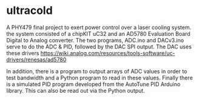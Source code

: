 # ultracold
A PHY479 final project to exert power control over a laser cooling system. the system consisted of a chipKIT uC32 and an AD5780 Evaluation Board Digital to Analog converter. 
The two programs, ADC.ino and DACv3.ino serve to do the ADC & PID, followed by the DAC SPI output. The DAC uses these drivers
https://wiki.analog.com/resources/tools-software/uc-drivers/renesas/ad5780

In addition, there is a program to output arrays of ADC values in order to test bandwidth and a Python program to read in these values. Finally there is a simulated PID program developed from the AutoTune PID Arduino library. This can also be read out via the Python output. 

